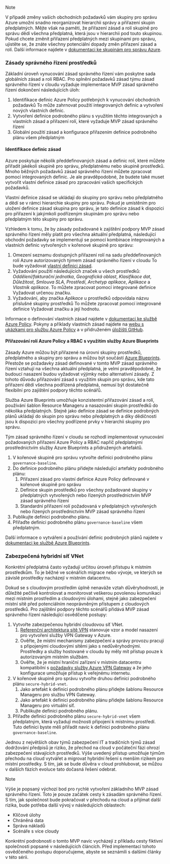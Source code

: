 <!-- TEMPLATE FILE - DO NOT ADD METADATA -->
<!-- markdownlint-disable MD002 MD041 -->
> [!NOTE]
>V případě změny vašich obchodních požadavků vám skupiny pro správu Azure umožní snadno reorganizovat hierarchii správy a přiřazení skupin předplatných. Mějte však na paměti, že přiřazení zásad a rolí skupině pro správu dědí všechna předplatná, která jsou v hierarchii pod touto skupinou. Pokud chcete změnit přiřazení předplatných mezi skupinami pro správu, ujistěte se, že znáte všechny potenciální dopady změn přiřazení zásad a rolí. Další informace najdete v [dokumentaci ke skupinám pro správu Azure](/azure/governance/management-groups).

### <a name="governance-of-resources"></a>Zásady správného řízení prostředků

Základní úroveň vynucování zásad správného řízení vám poskytne sada globálních zásad a rolí RBAC. Pro splnění požadavků zásad týmu zásad správného řízení v cloudu vyžaduje implementace MVP zásad správného řízení dokončení následujících úloh:

1. Identifikace definic Azure Policy potřebných k vynucování obchodních požadavků To může zahrnovat použití integrovaných definic a vytvoření nových vlastních definic.
2. Vytvoření definice podrobného plánu s využitím těchto integrovaných a vlastních zásad a přiřazení rolí, které vyžaduje MVP zásad správného řízení
3. Globální použití zásad a konfigurace přiřazením definice podrobného plánu všem předplatným

#### <a name="identify-policy-definitions"></a>Identifikace definic zásad

Azure poskytuje několik předdefinovaných zásad a definic rolí, které můžete přiřadit jakékoli skupině pro správu, předplatnému nebo skupině prostředků. Mnoho běžných požadavků zásad správného řízení můžete zpracovat pomocí integrovaných definic. Je ale pravděpodobné, že budete také muset vytvořit vlastní definice zásad pro zpracování vašich specifických požadavků.

Vlastní definice zásad se ukládají do skupiny pro správu nebo předplatného a dědí se v rámci hierarchie skupiny pro správu. Pokud je umístěním pro uložení definice zásad skupina pro správu, je tato definice zásad k dispozici pro přiřazení k jakýmkoli podřízeným skupinám pro správu nebo předplatným této skupiny pro správu.

Vzhledem k tomu, že by zásady požadované k zajištění podpory MVP zásad správného řízení měly platit pro všechna aktuální předplatná, následující obchodní požadavky se implementují se pomocí kombinace integrovaných a vlastních definic vytvořených v kořenové skupině pro správu:

1. Omezení seznamu dostupných přiřazení rolí na sadu předdefinovaných rolí Azure autorizovaných týmem zásad správného řízení v cloudu To bude vyžadovat [vlastní definici zásad](https://github.com/Azure/azure-policy/tree/master/samples/Authorization/allowed-role-definitions). 
2. Vyžadování použití následujících značek u všech prostředků: *Oddělení/fakturační jednotka*, *Geografická oblast*, *Klasifikace dat*, *Důležitost*, *Smlouva SLA*, *Prostředí*, *Archetyp aplikace*, *Aplikace* a *Vlastník aplikace*. To můžete zpracovat pomocí integrované definice Vyžadovat určenou značku.
3. Vyžadování, aby značka *Aplikace* u prostředků odpovídala názvu příslušné skupiny prostředků To můžete zpracovat pomocí integrované definice Vyžadovat značku a její hodnotu.

Informace o definování vlastních zásad najdete v [dokumentaci ke službě Azure Policy](/azure/governance/policy/tutorials/create-custom-policy-definition). Pokyny a příklady vlastních zásad najdete na [webu s ukázkami pro službu Azure Policy](/azure/governance/policy/samples) a v přidruženém [úložišti GitHub](https://github.com/Azure/azure-policy).

#### <a name="assign-azure-policy-and-rbac-roles-using-azure-blueprints"></a>Přiřazování rolí Azure Policy a RBAC s využitím služby Azure Blueprints

Zásady Azure můžou být přiřazené na úrovni skupiny prostředků, předplatného a skupiny pro správu a můžou být součástí [Azure Blueprints](/azure/governance/blueprints/overview). Přestože se požadavky zásad definované v tomto MVP zásad správného řízení vztahují na všechna aktuální předplatná, je velmi pravděpodobné, že budoucí nasazení budou vyžadovat výjimky nebo alternativní zásady. Z tohoto důvodu přiřazování zásad s využitím skupin pro správu, kde tato přiřazení dědí všechna podřízená předplatná, nemusí být dostatečně flexibilní pro zajištění podpory těchto scénářů.

Služba Azure Blueprints umožňuje konzistentní přiřazování zásad a rolí, používání šablon Resource Manageru a nasazování skupin prostředků do několika předplatných. Stejně jako definice zásad se definice podrobných plánů ukládají do skupin pro správu nebo předplatných a díky dědičnosti jsou k dispozici pro všechny podřízené prvky v hierarchii skupiny pro správu.

Tým zásad správného řízení v cloudu se rozhodl implementovat vynucování požadovaných přiřazení Azure Policy a RBAC napříč předplatnými prostřednictvím služby Azure Blueprints a přidružených artefaktů.

1. V kořenové skupině pro správu vytvořte definici podrobného plánu `governance-baseline`.
2. Do definice podrobného plánu přidejte následující artefakty podrobného plánu:
    1. Přiřazení zásad pro vlastní definice Azure Policy definované v kořenové skupině pro správu
    2. Definice skupin prostředků pro všechny požadované skupiny v předplatných vytvořených nebo řízených prostřednictvím MVP zásad správného řízení
    3. Standardní přiřazení rolí požadovaná v předplatných vytvořených nebo řízených prostřednictvím MVP zásad správného řízení
3. Publikujte definici podrobného plánu.
4. Přiřaďte definici podrobného plánu `governance-baseline` všem předplatným.

Další informace o vytváření a používání definic podrobných plánů najdete v [dokumentaci ke službě Azure Blueprints](/azure/governance/blueprints/overview).

### <a name="secure-hybrid-vnet"></a>Zabezpečená hybridní síť VNet

Konkrétní předplatná často vyžadují určitou úroveň přístupu k místním prostředkům. To je běžné ve scénářích migrace nebo vývoje, ve kterých se závislé prostředky nacházejí v místním datacentru.

Dokud se s cloudovým prostředím úplně nenaváže vztah důvěryhodnosti, je důležité pečlivě kontrolovat a monitorovat veškerou povolenou komunikaci mezi místním prostředím a cloudovými úlohami, stejně jako zabezpečení místní sítě před potenciálním neoprávněným přístupem z cloudových prostředků. Pro zajištění podpory těchto scénářů přidává MVP zásad správného řízení následující osvědčené postupy:

1. Vytvořte zabezpečenou hybridní cloudovou síť VNet.
    1. [Referenční architektura sítě VPN](/azure/architecture/reference-architectures/hybrid-networking/vpn) stanovuje vzor a model nasazení pro vytvoření služby VPN Gateway v Azure.
    2. Ověřte, že místní mechanismy zabezpečení a správy provozu pracují s připojenými cloudovými sítěmi jako s nedůvěryhodnými. Prostředky a služby hostované v cloudu by měly mít přístup pouze k autorizovaným místním službám.
    3. Ověřte, že je místní hraniční zařízení v místním datacentru kompatibilní s [požadavky služby Azure VPN Gateway](/azure/vpn-gateway/vpn-gateway-about-vpn-devices) a že jeho konfigurace umožňuje přístup k veřejnému internetu.
1. V kořenové skupině pro správu vytvořte druhou definici podrobného plánu `secure-hybrid-vnet`.
    1. Jako artefakt k definici podrobného plánu přidejte šablonu Resource Manageru pro službu VPN Gateway.
    2. Jako artefakt k definici podrobného plánu přidejte šablonu Resource Manageru pro virtuální síť.
    3. Publikujte definici podrobného plánu.
1. Přiřaďte definici podrobného plánu `secure-hybrid-vnet` všem předplatným, která vyžadují možnosti připojení k místnímu prostředí. Tuto definici byste měli přiřadit navíc k definici podrobného plánu `governance-baseline`.

Jednou z největších obav týmů zabezpečení IT a tradičních týmů zásad dodržování předpisů je riziko, že přechod na cloud v počáteční fázi ohrozí zabezpečení stávajících prostředků. Výše uvedený přístup umožňuje týmům přechodu na cloud vytvářet a migrovat hybridní řešení s menším rizikem pro místní prostředky. S tím, jak se bude důvěra v cloud prohlubovat, se můžou v dalších fázích evoluce tato dočasná řešení odebrat.

> [!NOTE]
> Výše je popsaný výchozí bod pro rychlé vytvoření základního MVP zásad správného řízení. Toto je pouze začátek cesty k zásadám správného řízení. S tím, jak společnost bude pokračovat v přechodu na cloud a přijímat další rizika, bude potřeba další vývoj v následujících oblastech:
>
> - Klíčové úlohy
> - Chráněná data
> - Správa nákladů
> - Scénáře s více cloudy
>
> Konkrétní podrobnosti o tomto MVP navíc vycházejí z příkladu cesty fiktivní společnosti popsané v následujících článcích. Před implementací tohoto osvědčeného postupu doporučujeme, abyste se seznámili s dalšími články v této sérii.

